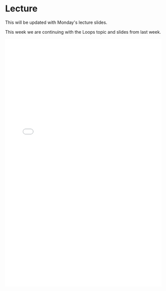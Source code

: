 # Lecture

This will be updated with Monday's lecture slides.

This week we are continuing with the Loops topic and slides from last week.

<iframe src="../../2021-02-22 - Lecture 6.pdf" width="100%" height="800px" frameBorder="0"> </iframe>